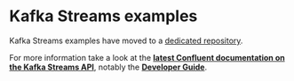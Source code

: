 # Kafka Streams examples

Kafka Streams examples have moved to a [dedicated repository](https://github.com/confluentinc/kafka-streams-examples).

For more information take a look at the
[**latest Confluent documentation on the Kafka Streams API**](http://docs.confluent.io/current/streams/), notably the
[**Developer Guide**](http://docs.confluent.io/current/streams/developer-guide.html).

